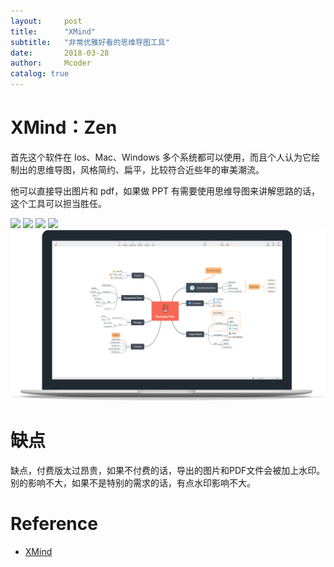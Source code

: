 ```yaml
---
layout:     post
title:      "XMind"
subtitle:   "非常优雅好看的思维导图工具"
date:       2018-03-28
author:     Mcoder
catalog: true
---
```


# XMind：Zen

首先这个软件在 Ios、Mac、Windows 多个系统都可以使用，而且个人认为它绘制出的思维导图，风格简约、扁平，比较符合近些年的审美潮流。

他可以直接导出图片和 pdf，如果做 PPT 有需要使用思维导图来讲解思路的话，这个工具可以担当胜任。

![](https://s3.cn-north-1.amazonaws.com.cn/assets.xmind.cn/www/img/zen/snowbrush-174c9d53f8.png)
![](https://s3.cn-north-1.amazonaws.com.cn/assets.xmind.cn/www/img/zen/themes-c92e5fa0d5.png)
![](https://s3.cn-north-1.amazonaws.com.cn/assets.xmind.cn/www/img/zen/zenmode-d96bff9ba2.png)
![](https://s3.amazonaws.com/assets.xmind.net/www/assets/images/home/img-homepic-ios-623a57770f.svg)
![](/imgs/xMind.png)

# 缺点
缺点，付费版太过昂贵，如果不付费的话，导出的图片和PDF文件会被加上水印。别的影响不大，如果不是特别的需求的话，有点水印影响不大。

# Reference
- [XMind](https://www.xmind.cn/zen/)
